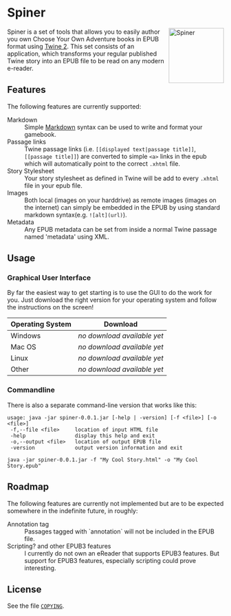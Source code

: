 # Spiner

<img src="http://twinespiner.github.io/images/logo.svg" alt="Spiner" title="Spiner" align="right" width="128" />

Spiner is a set of tools that allows you to easily author you own Choose Your Own Adventure books in EPUB format
using [Twine 2](http://twinery.org/). This set consists of an application, which transforms your regular published Twine story into an EPUB
file to be read on any modern e-reader.

## Features

The following features are currently supported:
<dl>
 <dt>Markdown</dt>
 <dd>Simple <a href="http://daringfireball.net/projects/markdown/">Markdown</a> syntax can be used to write and format your gamebook.</dd>
 <dt>Passage links</dt>
 <dd>Twine passage links (i.e. <code>[[displayed text|passage title]]</code>, <code>[[passage title]]</code>) are converted to simple <code>&lt;a&gt;</code> links in the epub which will automatically point to the correct <code>.xhtml</code> file.</dd>
 <dt>Story Stylesheet</dt>
 <dd>Your story stylesheet as defined in Twine will be add to every <code>.xhtml</code> file in your epub file.</dt>
 <dt>Images</dt>
 <dd>Both local (images on your harddrive) as remote images (images on the internet) can simply be embedded in the EPUB by using standard markdown syntax(e.g. <code>![alt](url)</code>).</dd>
 <dt>Metadata</dt>
 <dd>Any EPUB metadata can be set from inside a normal Twine passage named 'metadata' using XML.</dd>
</dl>

## Usage

### Graphical User Interface

By far the easiest way to get starting is to use the GUI to do the work for you. Just download the right version for
your operating system and follow the instructions on the screen!

Operating System  | Download
----------------- | -------------
Windows           | _no download available yet_
Mac OS            | _no download available yet_
Linux             | _no download available yet_
Other             | _no download available yet_

### Commandline

There is also a separate command-line version that works like this:

```
usage: java -jar spiner-0.0.1.jar [-help | -version] [-f <file>] [-o <file>]
 -f,--file <file>     location of input HTML file
 -help                display this help and exit
 -o,--output <file>   location of output EPUB file
 -version             output version information and exit
```

```
java -jar spiner-0.0.1.jar -f "My Cool Story.html" -o "My Cool Story.epub"
```

## Roadmap

The following features are currently not implemented but are to be expected somewhere in the indefinite future, in
roughly:

<dl>
  <dt>Annotation tag</dt>
  <dd>Passages tagged with `annotation` will not be included in the EPUB file.</dd>
  <dt>Scripting? and other EPUB3 features</dt>
  <dd>I currently do not own an eReader that supports EPUB3 features. But support for EPUB3 features, especially
  scripting could prove interesting.</dd>
</dl>

## License

See the file [`COPYING`](https://raw.githubusercontent.com/TwineSpiner/Spiner/master/COPYING).
